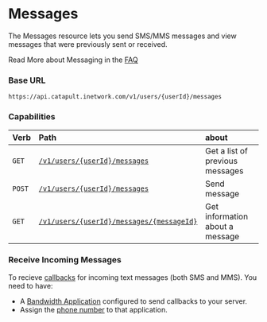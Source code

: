 # Messages
The Messages resource lets you send SMS/MMS messages and view messages that were previously sent or received.

<aside class="alert general small">
<p>
Read More about Messaging in the <a href="http://dev.bandwidth.com/faq/#messaging">FAQ</a>
</p>
</aside>

### Base URL

`https://api.catapult.inetwork.com/v1/users/{userId}/messages`

### Capabilities

| Verb                           | Path                                                                 | about                           |
|:-------------------------------|:---------------------------------------------------------------------|:--------------------------------|
| <code class="get">GET</code>   | [`/v1/users/{userId}/messages`](getMessages.md)                      | Get a list of previous messages |
| <code class="post">POST</code> | [`/v1/users/{userId}/messages`](postMessages.md)                     | Send message                    |
| <code class="get">GET</code>   | [`/v1/users/{userId}/messages/{messageId}`](getMessagesMessageId.md) | Get information about a message |

### Receive Incoming Messages
To recieve [callbacks](../../apiCallbacks/messagingEvents.md) for incoming text messages (both SMS and MMS). You need to have:

* A [Bandwidth Application](../applications/applications.md) configured to send callbacks to your server.
* Assign the [phone number](../phoneNumbers/postPhoneNumbersNumberId.md) to that application.
